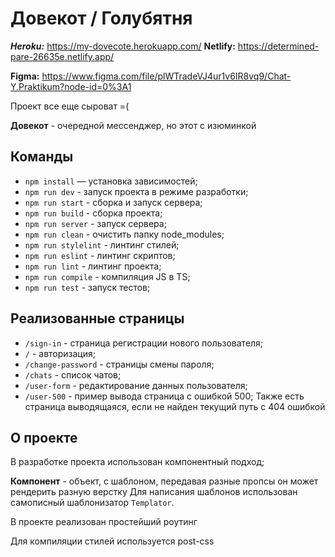 # Довекот / Голубятня

***Heroku:*** https://my-dovecote.herokuapp.com/
**Netlify:** https://determined-pare-26635e.netlify.app/

**Figma:** https://www.figma.com/file/plWTradeVJ4ur1v6IR8vq9/Chat-Y.Praktikum?node-id=0%3A1

Проект все еще сыроват =(

**Довекот** - очередной мессенджер, но этот с изюминкой
## Команды

- `npm install` — установка зависимостей;
- `npm run dev` - запуск проекта в режиме разработки;
- `npm run start` - сборка и запуск сервера;
- `npm run build` - сборка проекта;
- `npm run server` - запуск сервера;
- `npm run clean` - очистить папку node_modules;
- `npm run stylelint` - линтинг стилей;
- `npm run eslint` - линтинг скриптов;
- `npm run lint` - линтинг проекта;
- `npm run compile` - компиляция JS в TS;
- `npm run test` - запуск тестов;

## Реализованные страницы

- `/sign-in` - страница регистрации нового пользователя;
- `/` - авторизация;
- `/change-password` - страницы смены пароля;
- `/chats` - список чатов;
- `/user-form` - редактирование данных пользователя;
- `/user-500` - пример вывода страница с ошибкой 500;
Также есть страница выводящаяся, если не найден текущий путь с 404 ошибкой

## О проекте

В разработке проекта использован компонентный подход;

**Компонент** - объект, с шаблоном, передавая разные пропсы он может рендерить разную верстку
Для написания шаблонов использован самописный шаблонизатор `Templator`.

В проекте реализован простейший роутинг

Для компиляции стилей используется post-css
